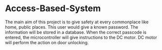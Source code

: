 # Access-Based-System
The main aim of this project is to give safety at every commonplace like home, public places. This user would give a known password. The information will be stored in a database. When the correct passcode is entered, the microcontroller will give instructions to the DC motor. DC motor will perform the action on door unlocking. 
